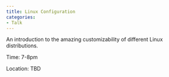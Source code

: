 ```yaml
---
title: Linux Configuration
categories:
- Talk
---
```


An introduction to the amazing customizability of different Linux distributions.

Time: 7-8pm

Location: TBD
